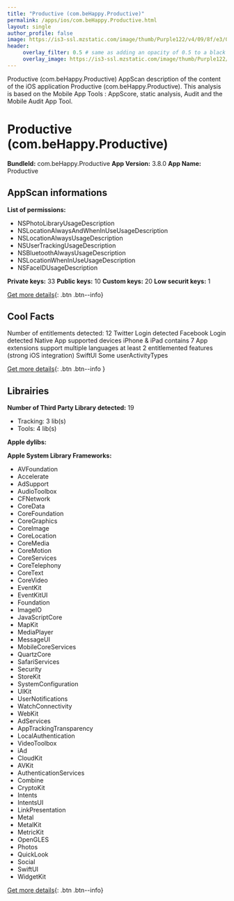 ```yaml
---
title: "Productive (com.beHappy.Productive)"
permalink: /apps/ios/com.beHappy.Productive.html
layout: single
author_profile: false
image: https://is3-ssl.mzstatic.com/image/thumb/Purple122/v4/09/8f/e3/098fe3cc-0a65-47e0-9fd4-c0dba9e44ea7/AppIcon_iOS-0-1x_U007emarketing-0-7-0-85-220.png/512x512bb.jpg
header: 
     overlay_filter: 0.5 # same as adding an opacity of 0.5 to a black background
     overlay_image: https://is3-ssl.mzstatic.com/image/thumb/Purple122/v4/09/8f/e3/098fe3cc-0a65-47e0-9fd4-c0dba9e44ea7/AppIcon_iOS-0-1x_U007emarketing-0-7-0-85-220.png/512x512bb.jpg
---
```

Productive (com.beHappy.Productive) AppScan description of the content of the iOS application Productive (com.beHappy.Productive). This analysis is based on the Mobile App Tools : AppScore, static analysis, Audit and the Mobile Audit App Tool.

# Productive (com.beHappy.Productive)

**BundleId:** com.beHappy.Productive
**App Version:** 3.8.0
**App Name:** Productive


## AppScan informations 

**List of permissions:** 
- NSPhotoLibraryUsageDescription
- NSLocationAlwaysAndWhenInUseUsageDescription
- NSLocationAlwaysUsageDescription
- NSUserTrackingUsageDescription
- NSBluetoothAlwaysUsageDescription
- NSLocationWhenInUseUsageDescription
- NSFaceIDUsageDescription
  
  
**Private keys:** 33
**Public keys:** 10
**Custom keys:** 20
**Low securit keys:** 1
  
[Get more details](/pricing.html){: .btn .btn--info}

## Cool Facts

Number of entitlements detected: 12
Twitter Login detected
Facebook Login detected
Native App
supported devices iPhone & iPad
contains 7 App extensions
support multiple languages
at least 2 entitlemented features (strong iOS integration)
SwiftUI
Some userActivityTypes
  
[Get more details](/pricing.html){: .btn .btn--info }

## Librairies 
**Number of Third Party Library detected:** 19
- Tracking: 3 lib(s)
- Tools: 4 lib(s)


**Apple dylibs:**


**Apple System Library Frameworks:**
- AVFoundation
- Accelerate
- AdSupport
- AudioToolbox
- CFNetwork
- CoreData
- CoreFoundation
- CoreGraphics
- CoreImage
- CoreLocation
- CoreMedia
- CoreMotion
- CoreServices
- CoreTelephony
- CoreText
- CoreVideo
- EventKit
- EventKitUI
- Foundation
- ImageIO
- JavaScriptCore
- MapKit
- MediaPlayer
- MessageUI
- MobileCoreServices
- QuartzCore
- SafariServices
- Security
- StoreKit
- SystemConfiguration
- UIKit
- UserNotifications
- WatchConnectivity
- WebKit
- AdServices
- AppTrackingTransparency
- LocalAuthentication
- VideoToolbox
- iAd
- CloudKit
- AVKit
- AuthenticationServices
- Combine
- CryptoKit
- Intents
- IntentsUI
- LinkPresentation
- Metal
- MetalKit
- MetricKit
- OpenGLES
- Photos
- QuickLook
- Social
- SwiftUI
- WidgetKit


  
[Get more details](/pricing.html){: .btn .btn--info}

